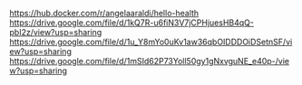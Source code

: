https://hub.docker.com/r/angelaaraldi/hello-health
https://drive.google.com/file/d/1kQ7R-u6fiN3V7jCPHjuesHB4qQ-pbI2z/view?usp=sharing
https://drive.google.com/file/d/1u_Y8mYo0uKv1aw36qbOIDDDOiDSetnSF/view?usp=sharing
https://drive.google.com/file/d/1mSId62P73Yoll50gy1gNxvguNE_e40p-/view?usp=sharing

